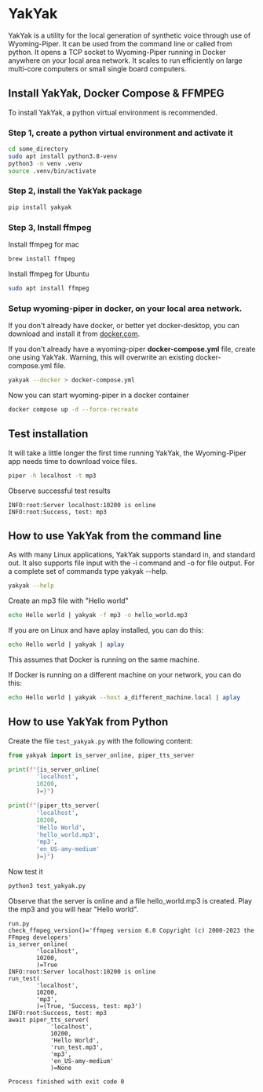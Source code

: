 # YakYak
YakYak is a utility for the local generation of synthetic voice through use of Wyoming-Piper. It can be used from the command line or called from python. It opens a TCP socket to Wyoming-Piper running in Docker anywhere on your local area network. It scales to run efficiently on large multi-core computers or small single board computers.

## Install YakYak, Docker Compose & FFMPEG
To install YakYak, a python virtual environment is recommended.

### Step 1, create a python virtual environment and activate it
```bash
cd some_directory  
sudo apt install python3.8-venv
python3 -m venv .venv  
source .venv/bin/activate  
```

### Step 2, install the YakYak package
```bash
pip install yakyak
```

### Step 3, Install ffmpeg
Install ffmpeg for mac
```bash
brew install ffmpeg
```
Install ffmpeg for Ubuntu
```bash
sudo apt install ffmpeg
```

### Setup wyoming-piper in docker, on your local area network.   
If you don't already have docker, or better yet docker-desktop, you can download and install it from [docker.com](https://docker.com).

If you don't already have a wyoming-piper __docker-compose.yml__ file, create one using YakYak.  Warning, this will overwrite an existing docker-compose.yml file.

```bash
yakyak --docker > docker-compose.yml
```
 
Now you can start wyoming-piper in a docker container
```bash
docker compose up -d --force-recreate
```
 
## Test installation
It will take a little longer the first time running YakYak, 
the Wyoming-Piper app needs time to download voice files.
```bash
piper -h localhost -t mp3
```
 
Observe successful test results  

```text
INFO:root:Server localhost:10200 is online
INFO:root:Success, test: mp3
```

## How to use YakYak from the command line
As with many Linux applications, YakYak supports standard in, and standard out. It also supports file input with the -i command and -o for file output. For a complete set of commands type yakyak --help.
```bash
yakyak --help
```

Create an mp3 file with "Hello world"  
```bash
echo Hello world | yakyak -f mp3 -o hello_world.mp3
```

If you are on Linux and have aplay installed, you can do this:  
```bash
echo Hello world | yakyak | aplay
```
This assumes that Docker is running on the same machine.

If Docker is running on a different machine on your network, you can do this:  
```bash
echo Hello world | yakyak --host a_different_machine.local | aplay
```

## How to use YakYak from Python
Create the file `test_yakyak.py` with the following content:  
```python
from yakyak import is_server_online, piper_tts_server

print(f"{is_server_online(
        'localhost', 
        10200, 
        )=}")

print(f"{piper_tts_server(
        'localhost', 
        10200, 
        'Hello World',
        'hello_world.mp3',
        'mp3',
        'en_US-amy-medium'
        )=}")
```
Now test it
```bash
python3 test_yakyak.py  
```
Observe that the server is online and a file hello_world.mp3 is created. Play the mp3 and you will hear "Hello world".

```text
run.py 
check_ffmpeg_version()='ffmpeg version 6.0 Copyright (c) 2000-2023 the FFmpeg developers'
is_server_online(
        'localhost', 
        10200, 
        )=True
INFO:root:Server localhost:10200 is online
run_test(
        'localhost', 
        10200, 
        'mp3',
        )=(True, 'Success, test: mp3')
INFO:root:Success, test: mp3
await piper_tts_server(
            'localhost', 
            10200, 
            'Hello World',
            'run_test.mp3',
            'mp3',
            'en_US-amy-medium'
            )=None

Process finished with exit code 0
```